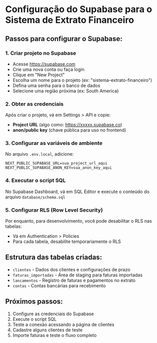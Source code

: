 # Configuração do Supabase para o Sistema de Extrato Financeiro

## Passos para configurar o Supabase:

### 1. Criar projeto no Supabase
- Acesse https://supabase.com
- Crie uma nova conta ou faça login
- Clique em "New Project"
- Escolha um nome para o projeto (ex: "sistema-extrato-financeiro")
- Defina uma senha para o banco de dados
- Selecione uma região próxima (ex: South America)

### 2. Obter as credenciais
Após criar o projeto, vá em Settings > API e copie:
- **Project URL** (algo como: https://xxxxx.supabase.co)
- **anon/public key** (chave pública para uso no frontend)

### 3. Configurar as variáveis de ambiente
No arquivo `.env.local`, adicione:
```
NEXT_PUBLIC_SUPABASE_URL=sua_project_url_aqui
NEXT_PUBLIC_SUPABASE_ANON_KEY=sua_anon_key_aqui
```

### 4. Executar o script SQL
No Supabase Dashboard, vá em SQL Editor e execute o conteúdo do arquivo `database/schema.sql`

### 5. Configurar RLS (Row Level Security)
Por enquanto, para desenvolvimento, você pode desabilitar o RLS nas tabelas:
- Vá em Authentication > Policies
- Para cada tabela, desabilite temporariamente o RLS

## Estrutura das tabelas criadas:
- `clientes` - Dados dos clientes e configurações de prazo
- `faturas_importadas` - Área de staging para faturas importadas
- `lancamentos` - Registro de faturas e pagamentos no extrato
- `contas` - Contas bancárias para recebimento

## Próximos passos:
1. Configure as credenciais do Supabase
2. Execute o script SQL
3. Teste a conexão acessando a página de clientes
4. Cadastre alguns clientes de teste
5. Importe faturas e teste o fluxo completo

